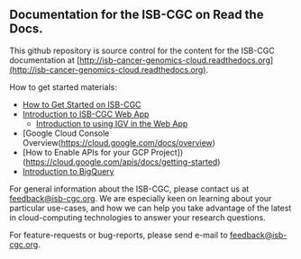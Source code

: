 ## Documentation for the ISB-CGC on Read the Docs.

This github repository is source control for the content for the ISB-CGC documentation at [http://isb-cancer-genomics-cloud.readthedocs.org](http://isb-cancer-genomics-cloud.readthedocs.org).

How to get started materials:
* [How to Get Started on ISB-CGC](https://isb-cancer-genomics-cloud.readthedocs.io/en/latest/sections/HowToGetStartedonISB-CGC.html)
* [Introduction to ISB-CGC Web App](https://isb-cancer-genomics-cloud.readthedocs.io/en/latest/sections/Web-UI.html)
  + [Introduction to using IGV in the Web App](https://isb-cancer-genomics-cloud.readthedocs.io/en/latest/sections/webapp/IGV-Browser.html)
* [Google Cloud Console Overview(https://cloud.google.com/docs/overview)
* [How to Enable APIs for your GCP Project])(https://cloud.google.com/apis/docs/getting-started)
* [Introduction to BigQuery](https://isb-cancer-genomics-cloud.readthedocs.io/en/latest/sections/progapi/bigqueryGUI/HowToAccessBigQueryFromTheGoogleCloudPlatform.html)

For general information about the ISB-CGC, please contact us at feedback@isb-cgc.org. We are especially keen on learning about your particular use-cases, and how we can help you take advantage of the latest in cloud-computing technologies to answer your research questions.

For feature-requests or bug-reports, please send e-mail to feedback@isb-cgc.org.
